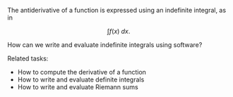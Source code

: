 
The antiderivative of a function is expressed using an indefinite integral, as in

$$ \int f(x)\;dx. $$

How can we write and evaluate indefinite integrals using software?

Related tasks:

 * How to compute the derivative of a function
 * How to write and evaluate definite integrals
 * How to write and evaluate Riemann sums
